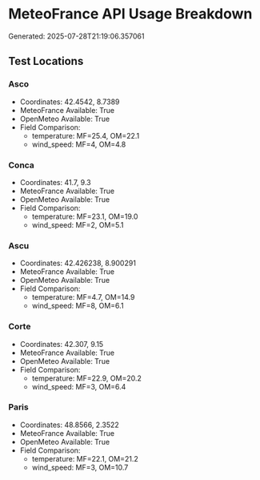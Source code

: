 # MeteoFrance API Usage Breakdown

Generated: 2025-07-28T21:19:06.357061

## Test Locations

### Asco
- Coordinates: 42.4542, 8.7389
- MeteoFrance Available: True
- OpenMeteo Available: True
- Field Comparison:
  - temperature: MF=25.4, OM=22.1
  - wind_speed: MF=4, OM=4.8

### Conca
- Coordinates: 41.7, 9.3
- MeteoFrance Available: True
- OpenMeteo Available: True
- Field Comparison:
  - temperature: MF=23.1, OM=19.0
  - wind_speed: MF=2, OM=5.1

### Ascu
- Coordinates: 42.426238, 8.900291
- MeteoFrance Available: True
- OpenMeteo Available: True
- Field Comparison:
  - temperature: MF=4.7, OM=14.9
  - wind_speed: MF=8, OM=6.1

### Corte
- Coordinates: 42.307, 9.15
- MeteoFrance Available: True
- OpenMeteo Available: True
- Field Comparison:
  - temperature: MF=22.9, OM=20.2
  - wind_speed: MF=3, OM=6.4

### Paris
- Coordinates: 48.8566, 2.3522
- MeteoFrance Available: True
- OpenMeteo Available: True
- Field Comparison:
  - temperature: MF=22.1, OM=21.2
  - wind_speed: MF=3, OM=10.7

